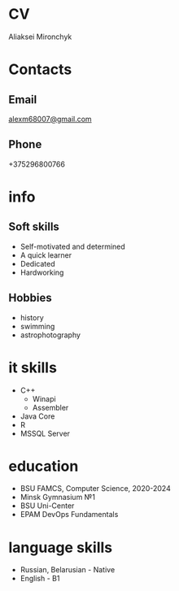 # CV
Aliaksei Mironchyk
# Contacts
## Email
alexm68007@gmail.com
## Phone
+375296800766
# info
## Soft skills
- Self-motivated and determined
- A quick learner
- Dedicated
- Hardworking
## Hobbies
- history
- swimming
- astrophotography

# it skills
- C++  
  - Winapi
  - Assembler
- Java Core
- R
- MSSQL Server
# education
- BSU FAMCS, Computer Science, 2020-2024
- Minsk Gymnasium №1
- BSU Uni-Center
- EPAM DevOps Fundamentals 
# language skills
- Russian, Belarusian - Native
- English - B1